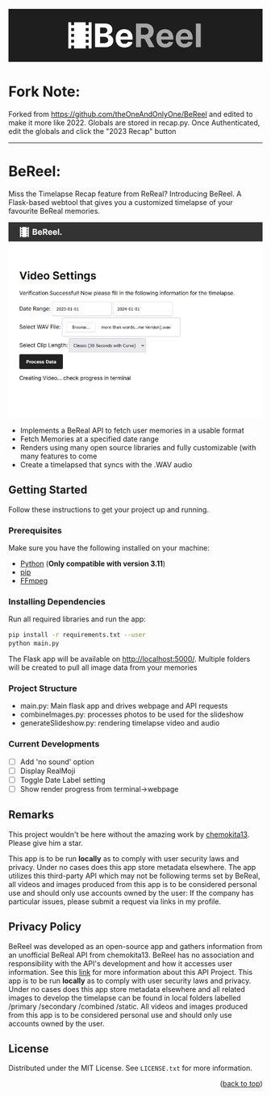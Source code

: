 <a name="readme-top"></a>

![Welcome Screen](https://github.com/theOneAndOnlyOne/BeReel/blob/main/static/images/BeReal_Header.png)

# Fork Note:

Forked from https://github.com/theOneAndOnlyOne/BeReel and edited to make it more like 2022. Globals are stored in recap.py. Once Authenticated, edit the globals and click the "2023 Recap" button

----------

# BeReel:

Miss the Timelapse Recap feature from ReReal? Introducing BeReel. A Flask-based webtool that gives you a customized timelapse of your favourite BeReal memories. 

![Video Settings](https://github.com/theOneAndOnlyOne/BeReel/blob/main/static/images/BeReel_Video_Settings.png)


* Implements a BeReal API to fetch user memories in a usable format
* Fetch Memories at a specified date range
* Renders using many open source libraries and fully customizable (with many features to come
* Create a timelapsed that syncs with the .WAV audio

## Getting Started

Follow these instructions to get your project up and running.

### Prerequisites

Make sure you have the following installed on your machine:

- [Python](https://www.python.org/downloads/) (<b>Only compatible with version 3.11</b>)
- [pip](https://pip.pypa.io/en/stable/installation/)
- [FFmpeg](https://ffmpeg.org/download.html)

### Installing Dependencies

Run all required libraries and run the app:
```bash
pip install -r requirements.txt --user
python main.py
```
The Flask app will be available on [http://localhost:5000/](http://localhost:5000/). Multiple folders will be created to pull all image data from your memories

### Project Structure

- main.py: Main flask app and drives webpage and API requests
- combineImages.py: processes photos to be used for the slideshow
- generateSlideshow.py: rendering timelapse video and audio

### Current Developments

- [ ] Add 'no sound' option
- [ ] Display RealMoji
- [ ] Toggle Date Label setting
- [ ] Show render progress from terminal->webpage

## Remarks

This project wouldn't be here without the amazing work by [chemokita13](https://github.com/chemokita13/beReal-api). Please give him a star.

This app is to be run <b>locally</b> as to comply with user security laws and privacy. Under no cases does this app store metadata elsewhere.
The app utilizes this third-party API which may not be following terms set by BeReal, all videos and images produced from this app is to be considered personal use and should only use accounts owned by the user: 
If the company has particular issues, please submit a request via links in my profile.

## Privacy Policy

BeReel was developed as an open-source app and gathers information from an unofficial BeReal API from chemokita13. BeReel has no association and responsibility with the API's development and how it accesses user information. See this [link](https://github.com/chemokita13/beReal-api) for more information about this API Project. This app is to be run <b>locally</b> as to comply with user security laws and privacy. Under no cases does this app store metadata elsewhere and all related images to develop the timelapse can be found in local folders labelled /primary /secondary /combined /static. All videos and images produced from this app is to be considered personal use and should only use accounts owned by the user.

## License

Distributed under the MIT License. See `LICENSE.txt` for more information.

<p align="right">(<a href="#readme-top">back to top</a>)</p>
